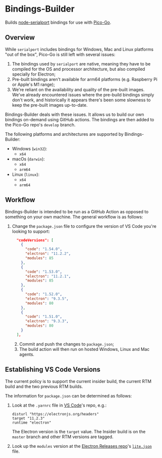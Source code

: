 # Bindings-Builder
Builds [node-serialport](https://serialport.io/) bindings for use with [Pico-Go](https://github.com/cpwood/Pico-Go).

## Overview

While `serialport` includes bindings for Windows, Mac and Linux platforms "out of the box", Pico-Go is still left with several issues:

1. The bindings used by `serialport` are native, meaning they have to be compiled for the OS and processor architecture, but also compiled specially for Electron;
2. Pre-built bindings aren't available for arm64 platforms (e.g. Raspberry Pi or Apple's M1 range);
3. We're reliant on the availability and quality of the pre-built images. We've already encountered issues where the pre-build bindings simply don't work, and historically it appears there's been some slowness to keep the pre-built images up-to-date.

Bindings-Builder deals with these issues. It allows us to build our own bindings on-demand using GitHub actions. The bindings are then added to the Pico-Go repo's `develop` branch.

The following platforms and architectures are supported by Bindings-Builder:

* Windows (`win32`):
  * `x64`
* macOs (`darwin`):
  * `x64`
  * `arm64`
* Linux (`linux`):
  * `x64`
  * `arm64`

## Workflow

Bindings-Builder is intended to be run as a GitHub Action as opposed to something on your own machine. The general workflow is as follows:

1. Change the `package.json` file to configure the version of VS Code you're looking to support:

   ```json
     "codeVersions": [
       {
         "code": "1.54.0",
         "electron": "11.2.2",
         "modules": 85
       },
       {
         "code": "1.53.0",
         "electron": "11.2.1",
         "modules": 85
       },
       {
         "code": "1.52.0",
         "electron": "9.3.5",
         "modules": 80
       },
       {
         "code": "1.51.0",
         "electron": "9.3.3",
         "modules": 80
       }
     ],
   ```

   2. Commit and push the changes to `package.json`;
   3. The build action will then run on hosted Windows, Linux and Mac agents.

## Establishing VS Code Versions

The current policy is to support the current insider build, the current RTM build and the two previous RTM builds.

The information for `package.json` can be determined as follows:

1. Look at the `.yarnrc` file in [VS Code](https://github.com/microsoft/vscode)'s repo, e.g.:

   ```
   disturl "https://electronjs.org/headers"
   target "11.2.3"
   runtime "electron"
   ```

   The Electron version is the `target` value. The Insider build is on the `master` branch and other RTM versions are tagged.

2. Look up the `modules` version at the [Electron Releases repo](https://github.com/electron/releases)'s [`lite.json`](https://github.com/electron/releases/blob/master/lite.json) file.